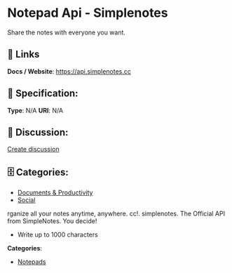 # Notepad Api - Simplenotes


Share the notes with everyone you want.

##  🔗 Links
**Docs / Website**: https://api.simplenotes.cc

## 🧬 Specification:
**Type**: N/A
**URI**: N/A

## 💬 Discussion:
[Create discussion](https://github.com/apis-list/apis-list/discussions/new)

## 🗄️ Categories:
- [Documents & Productivity](https://github.com/apis-list/apis-list#documents--productivity)
- [Social](https://github.com/apis-list/apis-list#social)










rganize all your notes anytime, anywhere. cc!. simplenotes. The Official API from SimpleNotes.  You decide!
- Write up to 1000 characters



**Categories**:
- [Notepads](https://github.com/apis-list/apis-list#notepads)




